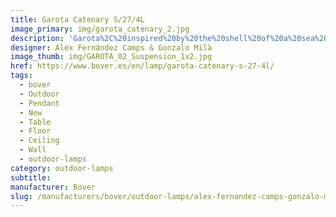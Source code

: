 ```yaml
---
title: Garota Catenary S/27/4L
image_primary: img/garota_catenary_2.jpg
description: 'Garota%2C%20inspired%20by%20the%20shell%20of%20a%20sea%20urchin%2C%20offers%20us%20a%20warm%20and%20diffused%20light%2C%20wrapped%20in%20organic%20shapes%2C%20rounded%20and%20subtle%2C%20designed%20to%20accompany%20us%20in%20interior%20and%20exterior%20areas%20indistinctly.%20We%20expanded%20the%20collection%20with%20a%20Garota%20garland%20that%20will%20bring%20warm%20light%20to%20those%20summer%20evenings%20in%20terraces%20and%20gardens.%0A%0A%0A%0A'
designer: Alex Fernández Camps & Gonzalo Milà
image_thumb: img/GAROTA_02_Suspension_1x2.jpg
href: https://www.bover.es/en/lamp/garota-catenary-s-27-4l/
tags:
  - bover
  - Outdoor
  - Pendant
  - New
  - Table
  - Floor
  - Ceiling
  - Wall
  - outdoor-lamps
category: outdoor-lamps
subtitle:
manufacturer: Bover
slug: /manufacturers/bover/outdoor-lamps/alex-fernandez-camps-gonzalo-mila-garota-catenary-s-27-4-l
---
```

